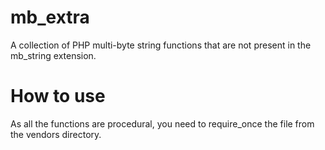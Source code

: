 
mb_extra
========

A collection of PHP multi-byte string functions that are not present in the mb_string extension.


How to use
==========
As all the functions are procedural, you need to require_once the file from the vendors directory.
